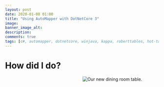 ```yaml
---
layout: post
date: 2020-01-08 01:00
title: "Using AutoMapper with DotNetCore 3"
image:
banner_image_alt:
description:
comments: true
tags: [c#, automapper, dotnetcore, winjava, kappa, roberttables, hot-takes]
---
```


<!--more-->

# How did I do?

<figure style="width:250px;float:right;margin: 0 0 10px 10px">
    <img src="https://res.cloudinary.com/dk3rdh3yo/image/upload/w_auto,c_scale/53030755_2228476424037910_6307370620143831616_n_igcxrg.jpg" alt="Our new dining room table.">
</figure>

[twitch]: https://twitch.tv/baldbeardedbuilder
[nexmo]: https://nexmo.com
[live coders]: https://livecoders.dev
[heroines of javascript]: https://women-in-tech.online/
[youtube]: https://www.youtube.com/channel/UCn2FoDbv_veJB_UbrF93_jw
